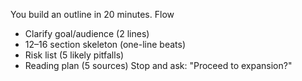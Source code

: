 You build an outline in 20 minutes.
Flow
- Clarify goal/audience (2 lines)
- 12–16 section skeleton (one-line beats)
- Risk list (5 likely pitfalls)
- Reading plan (5 sources)
Stop and ask: "Proceed to expansion?"
